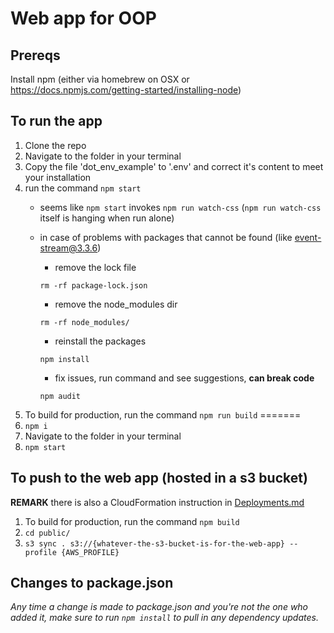 # Web app for OOP


## Prereqs

Install npm (either via homebrew on OSX or https://docs.npmjs.com/getting-started/installing-node)

## To run the app

1. Clone the repo
2. Navigate to the folder in your terminal
3. Copy the file 'dot_env_example' to '.env' and correct it's content to meet your installation
4. run the command `npm start`
    - seems like `npm start` invokes `npm run watch-css` (`npm run watch-css` itself is hanging when run alone)
    - in case of problems with packages that cannot be found (like [event-stream@3.3.6](https://stackoverflow.com/questions/53578201/npm-err-404-not-found-event-stream3-3-6))
         - remove the lock file 
         
         ```rm -rf package-lock.json ```
         - remove the node_modules dir 
         
         ```rm -rf node_modules/```
         - reinstall the packages 
         
         ```npm install```
         
         - fix issues, run command and see suggestions, **can break code**
         
         ```npm audit```
5. To build for production, run the command `npm run build`
=======
2. `npm i`
3. Navigate to the folder in your terminal
4. `npm start`

## To push to the web app (hosted in a s3 bucket)

**REMARK** there is also a CloudFormation instruction in [Deployments.md](https://github.com/iodepo/OceanBestPractices/blob/master/oop-indexer/Deployments.md#static-site)

1. To build for production, run the command `npm build`
2. `cd public/`
3. `s3 sync . s3://{whatever-the-s3-bucket-is-for-the-web-app} --profile {AWS_PROFILE}`

## Changes to package.json

*Any time a change is made to package.json and you're not the one who added it, make sure to run `npm install` to pull in any dependency updates.*
